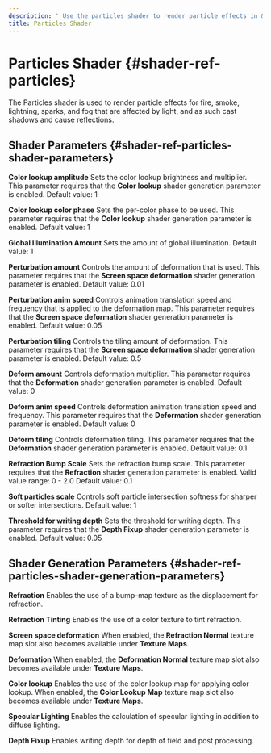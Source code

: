 ```yaml
---
description: ' Use the particles shader to render particle effects in &ALYlong;. '
title: Particles Shader
---
```

# Particles Shader {#shader-ref-particles}

The Particles shader is used to render particle effects for fire, smoke, lightning, sparks, and fog that are affected by light, and as such cast shadows and cause reflections\.

## Shader Parameters {#shader-ref-particles-shader-parameters}

**Color lookup amplitude**
Sets the color lookup brightness and multiplier\.
This parameter requires that the **Color lookup** shader generation parameter is enabled\.
Default value: 1

**Color lookup color phase**
Sets the per\-color phase to be used\.
This parameter requires that the **Color lookup** shader generation parameter is enabled\.
Default value: 1

**Global Illumination Amount**
Sets the amount of global illumination\.
Default value: 1

**Perturbation amount**
Controls the amount of deformation that is used\.
This parameter requires that the **Screen space deformation** shader generation parameter is enabled\.
Default value: 0\.01

**Perturbation anim speed**
Controls animation translation speed and frequency that is applied to the deformation map\.
This parameter requires that the **Screen space deformation** shader generation parameter is enabled\.
Default value: 0\.05

**Perturbation tiling**
Controls the tiling amount of deformation\.
This parameter requires that the **Screen space deformation** shader generation parameter is enabled\.
Default value: 0\.5

**Deform amount**
Controls deformation multiplier\.
This parameter requires that the **Deformation** shader generation parameter is enabled\.
Default value: 0

**Deform anim speed**
Controls deformation animation translation speed and frequency\.
This parameter requires that the **Deformation** shader generation parameter is enabled\.
Default value: 0

**Deform tiling**
Controls deformation tiling\.
This parameter requires that the **Deformation** shader generation parameter is enabled\.
Default value: 0\.1

**Refraction Bump Scale**
Sets the refraction bump scale\.
This parameter requires that the **Refraction** shader generation parameter is enabled\.
Valid value range: 0 \- 2\.0
Default value: 0\.1

**Soft particles scale**
Controls soft particle intersection softness for sharper or softer intersections\.
Default value: 1

**Threshold for writing depth**
Sets the threshold for writing depth\.
This parameter requires that the **Depth Fixup** shader generation parameter is enabled\.
Default value: 0\.05

## Shader Generation Parameters {#shader-ref-particles-shader-generation-parameters}

**Refraction**
Enables the use of a bump\-map texture as the displacement for refraction\.

**Refraction Tinting**
Enables the use of a color texture to tint refraction\.

**Screen space deformation**
When enabled, the **Refraction Normal** texture map slot also becomes available under **Texture Maps**\.

**Deformation**
When enabled, the **Deformation Normal** texture map slot also becomes available under **Texture Maps**\.

**Color lookup**
Enables the use of the color lookup map for applying color lookup\. When enabled, the **Color Lookup Map** texture map slot also becomes available under **Texture Maps**\.

**Specular Lighting**
Enables the calculation of specular lighting in addition to diffuse lighting\.

**Depth Fixup**
Enables writing depth for depth of field and post processing\.